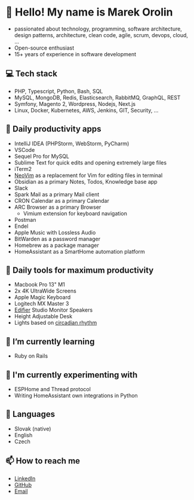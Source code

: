 # 👋 Hello! My name is Marek Orolin
- passionated about technology, programming, software architecture, design patterns, architecture, clean code, agile, scrum, devops, cloud, ...
- Open-source enthusiast
- 15+ years of experience in software development

## 💻 Tech stack
- PHP, Typescript, Python, Bash, SQL
- MySQL, MongoDB, Redis, Elasticsearch, RabbitMQ, GraphQL, REST
- Symfony, Magento 2, Wordpress, Nodejs, Next.js
- Linux, Docker, Kubernetes, AWS, Jenkins, GIT, Security, ...

## 📱 Daily productivity apps
- IntelliJ IDEA (PHPStorm, WebStorm, PyCharm)
- VSCode
- Sequel Pro for MySQL
- Sublime Text for quick edits and opening extremely large files
- iTerm2
- [NeoVim](https://neovim.io/) as a replacement for Vim for editing files in terminal
- Obsidian as a primary Notes, Todos, Knowledge base app
- Slack
- Spark Mail as a primary Mail client
- CRON Calendar as a primary Calendar
- ARC Browser as a primary Browser
  - Vimium extension for keyboard navigation
- Postman
- Endel
- Apple Music with Lossless Audio
- BitWarden as a password manager
- Homebrew as a package manager
- HomeAssistant as a SmartHome automation platform

## 🚀 Daily tools for maximum productivity
- Macbook Pro 13" M1
- 2x 4K UltraWide Screens
- Apple Magic Keyboard
- Logitech MX Master 3
- [Edifier](https://www.edifier.com) Studio Monitor Speakers
- Height Adjustable Desk
- Lights based on [circadian rhythm](https://www.webmd.com/sleep-disorders/find-circadian-rhythm)

## 🌱 I’m currently learning
- Ruby on Rails

## 🧪 I'm currently experimenting with
- ESPHome and Thread protocol
- Writing HomeAssistant own integrations in Python

## 📣 Languages
- Slovak (native)
- English
- Czech

## 📫 How to reach me
- [LinkedIn](https://www.linkedin.com/in/marek-orolin/)
- [GitHub](https://github.com/derror)
- [Email](mailto:marek@orolin.digital)
